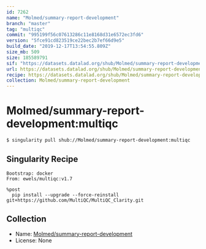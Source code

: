 ```yaml
---
id: 7262
name: "Molmed/summary-report-development"
branch: "master"
tag: "multiqc"
commit: "995199f56c07613286c11e8168d31e6572ec3fd6"
version: "5fce91cd823519ce22bec2b7ef66d9e5"
build_date: "2019-12-17T13:54:55.809Z"
size_mb: 509
size: 185589791
sif: "https://datasets.datalad.org/shub/Molmed/summary-report-development/multiqc/2019-12-17-995199f5-5fce91cd/5fce91cd823519ce22bec2b7ef66d9e5.simg"
url: https://datasets.datalad.org/shub/Molmed/summary-report-development/multiqc/2019-12-17-995199f5-5fce91cd/
recipe: https://datasets.datalad.org/shub/Molmed/summary-report-development/multiqc/2019-12-17-995199f5-5fce91cd/Singularity
collection: Molmed/summary-report-development
---
```


# Molmed/summary-report-development:multiqc

```bash
$ singularity pull shub://Molmed/summary-report-development:multiqc
```

## Singularity Recipe

```singularity
Bootstrap: docker
From: ewels/multiqc:v1.7

%post
  pip install --upgrade --force-reinstall git+https://github.com/MultiQC/MultiQC_Clarity.git
```

## Collection

 - Name: [Molmed/summary-report-development](https://github.com/Molmed/summary-report-development)
 - License: None

